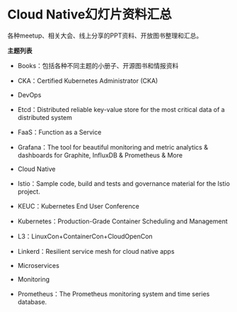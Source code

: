 # Cloud Native幻灯片资料汇总

各种meetup、相关大会、线上分享的PPT资料、开放图书整理和汇总。

**主题列表**

- Books：包括各种不同主题的小册子、开源图书和情报资料

- CKA：Certified   Kubernetes   Administrator   (CKA)

- DevOps

- Etcd：Distributed reliable key-value store for the most critical data of a distributed system

- FaaS：Function as a Service

- Grafana：The tool for beautiful monitoring and metric analytics & dashboards for Graphite, InfluxDB & Prometheus & More

- Cloud Native

- Istio：Sample code, build and tests and governance material for the Istio project.

- KEUC：Kubernetes End User Conference

- Kubernetes：Production-Grade Container Scheduling and Management

- L3：LinuxCon+ContainerCon+CloudOpenCon

- Linkerd：Resilient service mesh for cloud native apps

- Microservices

- Monitoring

- Prometheus：The Prometheus monitoring system and time series database.

  ​

